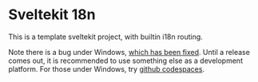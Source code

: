 # Sveltekit 18n

This is a template sveltekit project, with builtin i18n routing.



Note there is a bug under Windows, [which has been fixed](https://github.com/messageformat/messageformat/issues/343). Until a release comes out, it is recommended to use something else as a development platform. For those under Windows, try [github codespaces](github.com/codespaces).

